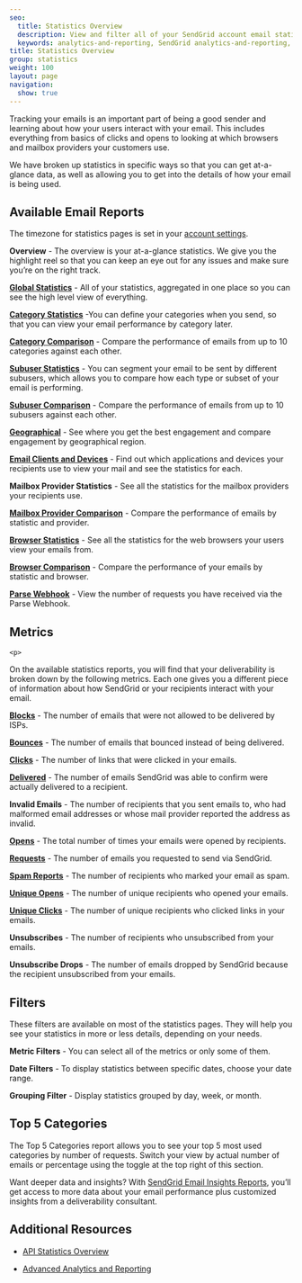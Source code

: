 ```yaml
---
seo:
  title: Statistics Overview
  description: View and filter all of your SendGrid account email statistics.
  keywords: analytics-and-reporting, SendGrid analytics-and-reporting, analytics-and-reporting Overview, analytics-and-reporting UI
title: Statistics Overview
group: statistics
weight: 100
layout: page
navigation:
  show: true
---
```


<p>
Tracking your emails is an important part of being a good sender and learning about how your users interact with your email. This includes everything from basics of clicks and opens to looking at which browsers and mailbox providers your customers use.
</p>
<p>
We have broken up statistics in specific ways so that you can get at-a-glance data, as well as allowing you to get into the details of how your email is being used.
</p>

## 	Available Email Reports

<call-out>

The timezone for statistics pages is set in your [account settings]({{root_url}}/ui/account-and-settings/account/).

</call-out>

**Overview** - The overview is your at-a-glance statistics. We give you the highlight reel so that you can keep an eye out for any issues and make sure you’re on the right track.

**[Global Statistics]({{root_url}}/ui/analytics-and-reporting/global/)** - All of your statistics, aggregated in one place so you can see the high level view of everything.

**[Category Statistics]({{root_url}}/ui/analytics-and-reporting/categories/)** -You can define your categories when you send, so that you can view your email performance by category later.

**[Category Comparison]({{root_url}}/ui/analytics-and-reporting/category-comparison/)** - Compare the performance of emails from up to 10 categories against each other.

**[Subuser Statistics]({{root_url}}/ui/analytics-and-reporting/subuser/)** - You can segment your email to be sent by different subusers, which allows you to compare how each type or subset of your email is performing.

**[Subuser Comparison]({{root_url}}/ui/analytics-and-reporting/subuser-comparison/)**  - Compare the performance of emails from up to 10 subusers against each other.

**[Geographical]({{root_url}}/ui/analytics-and-reporting/geographic/)** - See where you get the best engagement and compare engagement by geographical region.

**[Email Clients and Devices]({{root_url}}/ui/analytics-and-reporting/device/)** - Find out which applications and devices your recipients use to view your mail and see the statistics for each.

**Mailbox Provider Statistics** - See all the statistics for the mailbox providers your recipients use.

**[Mailbox Provider Comparison]({{root_url}}/ui/analytics-and-reporting/mailbox-provider-comparison/)** - Compare the performance of emails by statistic and provider.

**[Browser Statistics]({{root_url}}/ui/analytics-and-reporting/browser/)** - See all the statistics for the web browsers your users view your emails from.

**[Browser Comparison]({{root_url}}/ui/analytics-and-reporting/browser-comparison/)** - Compare the performance of your emails by statistic and browser.

**[Parse Webhook]({{root_url}}/for-developers/parsing-email/inbound-email/)** - View the number of requests you have received via the Parse Webhook.


## 	Metrics
 	<p>
On the available statistics reports, you will find that your deliverability is broken down by the following metrics. Each one gives you a different piece of information about how SendGrid or your recipients interact with your email.
</p>
<p>

**[Blocks]({{root_url}}/glossary/blocks/)** - The number of emails that were not allowed to be delivered by ISPs.

**[Bounces]({{root_url}}/glossary/bounces/)** - The number of emails that bounced instead of being delivered.

**[Clicks]({{root_url}}/glossary/clicks/)** - The number of links that were clicked in your emails.

**[Delivered]({{root_url}}/glossary/deliveries/)** - The number of emails SendGrid was able to confirm were actually delivered to a recipient.

**Invalid Emails** - The number of recipients that you sent emails to, who had malformed email addresses or whose mail provider reported the address as invalid.

**[Opens]({{root_url}}/glossary/opens/)** - The total number of times your emails were opened by recipients.

**[Requests]({{root_url}}/glossary/request/)** - The number of emails you requested to send via SendGrid.

**[Spam Reports]({{root_url}}/glossary/spam-reports/)** - The number of recipients who marked your email as spam.

**[Unique Opens]({{root_url}}/glossary/opens/)** - The number of unique recipients who opened your emails.

**[Unique Clicks]({{root_url}}/glossary/clicks/)** - The number of unique recipients who clicked links in your emails.

**Unsubscribes** - The number of recipients who unsubscribed from your emails.

**Unsubscribe Drops** - The number of emails dropped by SendGrid because the recipient unsubscribed from your emails.


## Filters

These filters are available on most of the statistics pages. They will help you see your statistics in more or less details, depending on your needs.


**Metric Filters** - You can select all of the metrics or only some of them.

**Date Filters** - To display statistics between specific dates, choose your date range.

**Grouping Filter** - Display statistics grouped by day, week, or month.


## 	Top 5 Categories

  The Top 5 Categories report allows you to see your top 5 most used categories by number of requests. Switch your view by actual number of emails or percentage using the toggle at the top right of this section.

<call-out>

Want deeper data and insights? With [SendGrid Email Insights Reports](https://go.sendgrid.com/Email-Insights-Reports.html?utm_source=docs), you’ll get access to more data about your email performance plus customized insights from a deliverability consultant.

</call-out>

## 	Additional Resources

* [API Statistics Overview]({{root_url}}/API_Reference/Web_API_v3/Stats/index.html)

* [Advanced Analytics and Reporting]({{root_url}}/API_Reference/Web_API/Statistics/statistics_advanced.html)

